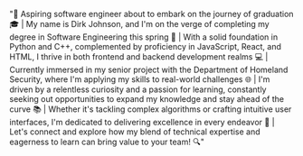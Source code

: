 "🚀 Aspiring software engineer about to embark on the journey of graduation 🎓 |
My name is Dirk Johnson, and I'm on the verge of completing my degree in Software Engineering this spring 🌱 
| With a solid foundation in Python and C++, complemented by proficiency in JavaScript, React, and HTML, I thrive in both frontend and backend development realms 💻 | Currently immersed in my senior project with the Department of Homeland Security, where I'm applying my skills to real-world challenges 🌐 |
I'm driven by a relentless curiosity and a passion for learning, constantly seeking out opportunities to expand my knowledge and stay ahead of the curve 📚 |
Whether it's tackling complex algorithms or crafting intuitive user interfaces, I'm dedicated to delivering excellence in every endeavor 🌟 |
Let's connect and explore how my blend of technical expertise and eagerness to learn can bring value to your team! 🔍"
